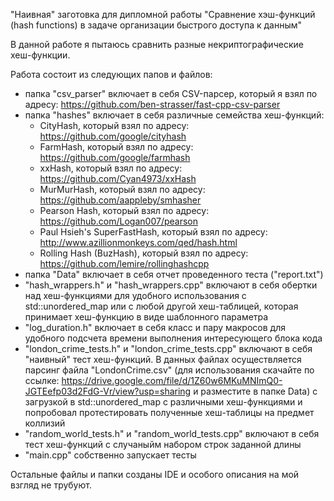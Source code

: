 "Наивная" заготовка для дипломной работы "Сравнение хэш-функций (hash functions) в задаче организации быстрого доступа к данным"

В данной работе я пытаюсь сравнить разные некриптографические хеш-функции.

Работа состоит из следующих папов и файлов:
- папка "csv_parser" включает в себя CSV-парсер, который я взял по адресу: https://github.com/ben-strasser/fast-cpp-csv-parser 
- папка "hashes" включает в себя различные семейства хеш-функций:
    - CityHash, который взял по адресу: https://github.com/google/cityhash
    - FarmHash, который взял по адресу: https://github.com/google/farmhash
    - xxHash, который взял по адресу: https://github.com/Cyan4973/xxHash
    - MurMurHash, который взял по адресу: https://github.com/aappleby/smhasher
    - Pearson Hash, который взял по адресу: https://github.com/Logan007/pearson
    - Paul Hsieh's SuperFastHash, который взял по адресу: http://www.azillionmonkeys.com/qed/hash.html
    - Rolling Hash (BuzHash), который взял по адресу: https://github.com/lemire/rollinghashcpp
- папка "Data" включает в себя отчет проведенного теста ("report.txt")
- "hash_wrappers.h" и "hash_wrappers.cpp" включают в себя обертки над хеш-функциями для удобного использования с std::unordered_map или c любой другой хеш-таблицей, которая принимает хеш-функцию в виде шаблонного параметра
- "log_duration.h" включает в себя класс и пару макросов для удобного подсчета времени выполнения интересующего блока кода
- "london_crime_tests.h" и "london_crime_tests.cpp" включают в себя "наивный" тест хеш-функций. В данных файлах осуществляется парсинг файла "LondonCrime.csv" (для использования скачайте по ссылке: https://drive.google.com/file/d/1Z60w6MKuMNImQ0-JGTEefp03d2FdG-Vr/view?usp=sharing и разместите в папке Data) с загрузкой в std::unordered_map с различными хеш-функциями и попробовал протестировать полученные хеш-таблицы на предмет коллизий
- "random_world_tests.h" и "random_world_tests.cpp" включают в себя тест хеш-функций с случаныйм набором строк заданной длины 
- "main.cpp" собственно запускает тесты

Остальные файлы и папки созданы IDE и особого описания на мой взгляд не трубуют.

